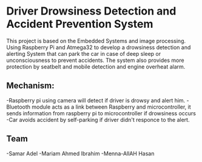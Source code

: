 # Driver Drowsiness Detection and Accident Prevention System
 This project is based on the Embedded Systems and image processing. Using
 Raspberry Pi and Atmega32 to develop a drowsiness detection and alerting
 System that can park the car in case of deep sleep or unconsciousness to
 prevent accidents. The system also provides more protection by seatbelt and
 mobile detection and engine overheat alarm. 

## Mechanism:
-Raspberry pi using camera will detect if driver is drowsy and alert him.
-Bluetooth module acts as a link between Raspberry and microcontroller, it sends information from raspberry pi to microcontroller if drowsiness occurs
-Car avoids accident by self-parking if driver didn't responce to the alert.

## Team
-Samar Adel
-Mariam Ahmed Ibrahim
-Menna-AllAH Hasan

